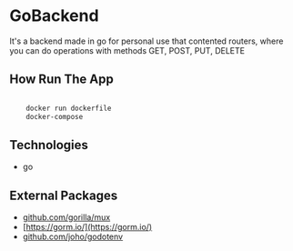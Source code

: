 # GoBackend
It's a backend made in go for personal use that contented routers, where you can do operations with methods GET, POST, PUT, DELETE

## How Run The App

```bash

    docker run dockerfile
    docker-compose

```

## Technologies

- go

## External Packages 

- [github.com/gorilla/mux](github.com/gorilla/mux)
- [https://gorm.io/](https://gorm.io/)
- [github.com/joho/godotenv](github.com/joho/godotenv)

